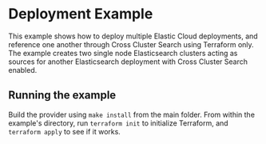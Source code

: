 # Deployment Example

This example shows how to deploy multiple Elastic Cloud deployments, and reference one another through Cross Cluster Search using Terraform only.
The example creates two single node Elasticsearch clusters acting as sources for another Elasticsearch deployment with Cross Cluster Search enabled.

## Running the example

Build the provider using `make install` from the main folder. From within the example's directory, run `terraform init` to initialize Terraform, and `terraform apply` to see if it works.
